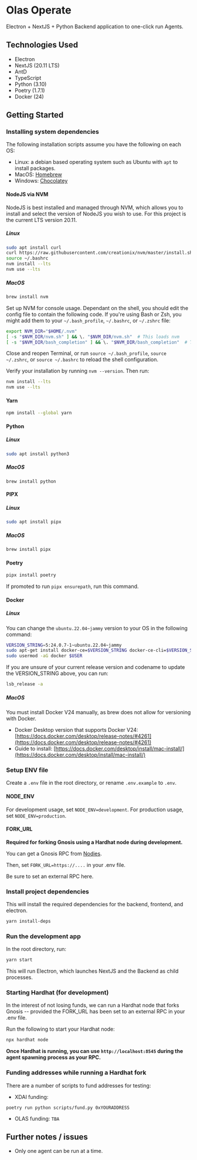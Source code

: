 # Olas Operate
Electron + NextJS + Python Backend application to one-click run Agents.

## Technologies Used
- Electron
- NextJS (20.11 LTS)
- AntD
- TypeScript
- Python (3.10)
- Poetry (1.7.1)
- Docker (24)

## Getting Started

### Installing system dependencies

The following installation scripts assume you have the following on each OS:
- Linux: a debian based operating system such as Ubuntu with `apt` to install packages.
- MacOS: [Homebrew](https://brew.sh/)
- Windows: [Chocolatey](https://chocolatey.org/install)

#### NodeJS via NVM

NodeJS is best installed and managed through NVM, which allows you to install and select the version of NodeJS you wish to use. For this project is the current LTS version 20.11.

##### Linux

```bash
sudo apt install curl 
curl https://raw.githubusercontent.com/creationix/nvm/master/install.sh | bash 
source ~/.bashrc
nvm install --lts
nvm use --lts
```

##### MacOS

```bash
brew install nvm
```

Set up NVM for console usage. Dependant on the shell, you should edit the config file to contain the following code.
If you're using Bash or Zsh, you might add them to your `~/.bash_profile`, `~/.bashrc`, or `~/.zshrc` file:

```bash
export NVM_DIR="$HOME/.nvm"
[ -s "$NVM_DIR/nvm.sh" ] && \. "$NVM_DIR/nvm.sh"  # This loads nvm
[ -s "$NVM_DIR/bash_completion" ] && \. "$NVM_DIR/bash_completion"  # This loads nvm bash_completion
```

Close and reopen Terminal, or run `source ~/.bash_profile`, `source ~/.zshrc`, or `source ~/.bashrc` to reload the shell configuration.

Verify your installation by running `nvm --version`. Then run:

```bash
nvm install --lts
nvm use --lts
```

#### Yarn

```bash
npm install --global yarn
```

#### Python
##### Linux
```bash
sudo apt install python3
```
##### MacOS
```
brew install python
```

#### PIPX
##### Linux
```bash
sudo apt install pipx
```
##### MacOS
```bash
brew install pipx
```

#### Poetry
```bash
pipx install poetry
```
If promoted to run `pipx ensurepath`, run this command.

#### Docker
##### Linux
You can change the `ubuntu.22.04~jammy` version to your OS in the following command:
```bash
VERSION_STRING=5:24.0.7-1~ubuntu.22.04~jammy
sudo apt-get install docker-ce=$VERSION_STRING docker-ce-cli=$VERSION_STRING containerd.io docker-buildx-plugin docker-compose-plugin
sudo usermod -aG docker $USER
```
If you are unsure of your current release version and codename to update the VERSION_STRING above, you can run:
```bash
lsb_release -a
```
##### MacOS

You must install Docker V24 manually, as brew does not allow for versioning with Docker.

- Docker Desktop version that supports Docker V24: [https://docs.docker.com/desktop/release-notes/#4261](https://docs.docker.com/desktop/release-notes/#4261)
- Guide to install: [https://docs.docker.com/desktop/install/mac-install/](https://docs.docker.com/desktop/install/mac-install/)

### Setup ENV file

Create a `.env` file in the root directory, or rename `.env.example` to `.env`.

#### NODE_ENV
For development usage, set `NODE_ENV=development`.
For production usage, set `NODE_ENV=production`.

#### FORK_URL

**Required for forking Gnosis using a Hardhat node during development.**

You can get a Gnosis RPC from [Nodies](https://www.nodies.app/).

Then, set `FORK_URL=https://....` in your .env file.

Be sure to set an external RPC here.


### Install project dependencies

This will install the required dependencies for the backend, frontend, and electron.

```bash
yarn install-deps
```

### Run the development app

In the root directory, run:

```bash
yarn start
```

This will run Electron, which launches NextJS and the Backend as child processes.

### Starting Hardhat (for development)

In the interest of not losing funds, we can run a Hardhat node that forks Gnosis -- provided the FORK_URL has been set to an external RPC in your .env file.

Run the following to start your Hardhat node:

```bash
npx hardhat node
```

**Once Hardhat is running, you can use `http://localhost:8545` during the agent spawning process as your RPC.**

### Funding addresses while running a Hardhat fork
There are a number of scripts to fund addresses for testing:

- XDAI funding:
```
poetry run python scripts/fund.py 0xYOURADDRESS
```
- OLAS funding: `TBA`

## Further notes / issues

- Only one agent can be run at a time.
